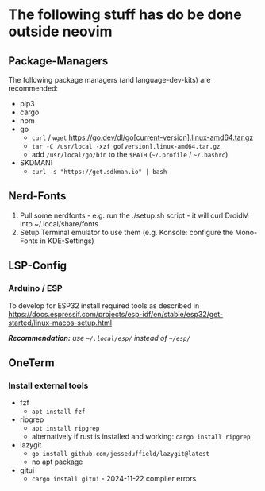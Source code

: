 # The following stuff has do be done outside neovim

## Package-Managers

The following package managers (and language-dev-kits) are recommended:

- pip3
- cargo
- npm
- go
  - `curl` / `wget` https://go.dev/dl/go[current-version].linux-amd64.tar.gz
  - `tar -C /usr/local -xzf go[version].linux-amd64.tar.gz`
  - add `/usr/local/go/bin` to the `$PATH` (`~/.profile` / `~/.bashrc`)
- SKDMAN!
  - `curl -s "https://get.sdkman.io" | bash`


## Nerd-Fonts

1. Pull some nerdfonts - e.g. run the ./setup.sh script - it will curl DroidM into ~/.local/share/fonts
2. Setup Terminal emulator to use them (e.g. Konsole: configure the Mono-Fonts in KDE-Settings)


## LSP-Config

### Arduino / ESP

To develop for ESP32 install required tools as described in https://docs.espressif.com/projects/esp-idf/en/stable/esp32/get-started/linux-macos-setup.html

***Recommendation:** use `~/.local/esp/` instead of `~/esp/`*


## OneTerm

### Install external tools

- fzf
  - `apt install fzf`
- ripgrep
  - `apt install ripgrep`
  - alternatively if rust is installed and working: `cargo install ripgrep`
- lazygit
  - `go install github.com/jesseduffield/lazygit@latest`
  - no apt package
- gitui
  - `cargo install gitui` - 2024-11-22 compiler errors
